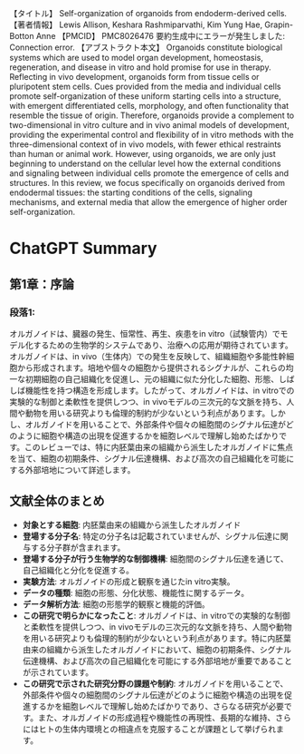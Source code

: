 【タイトル】
Self-organization of organoids from endoderm-derived cells.
【著者情報】
Lewis Allison, Keshara Rashmiparvathi, Kim Yung Hae, Grapin-Botton Anne
【PMCID】
PMC8026476
要約生成中にエラーが発生しました: Connection error.
【アブストラクト本文】
Organoids constitute biological systems which are used to model organ development, homeostasis, regeneration, and disease in vitro and hold promise for use in therapy. Reflecting in vivo development, organoids form from tissue cells or pluripotent stem cells. Cues provided from the media and individual cells promote self-organization of these uniform starting cells into a structure, with emergent differentiated cells, morphology, and often functionality that resemble the tissue of origin. Therefore, organoids provide a complement to two-dimensional in vitro culture and in vivo animal models of development, providing the experimental control and flexibility of in vitro methods with the three-dimensional context of in vivo models, with fewer ethical restraints than human or animal work. However, using organoids, we are only just beginning to understand on the cellular level how the external conditions and signaling between individual cells promote the emergence of cells and structures. In this review, we focus specifically on organoids derived from endodermal tissues: the starting conditions of the cells, signaling mechanisms, and external media that allow the emergence of higher order self-organization.
# ChatGPT Summary
## 第1章：序論

### 段落1:
オルガノイドは、臓器の発生、恒常性、再生、疾患をin vitro（試験管内）でモデル化するための生物学的システムであり、治療への応用が期待されています。オルガノイドは、in vivo（生体内）での発生を反映して、組織細胞や多能性幹細胞から形成されます。培地や個々の細胞から提供されるシグナルが、これらの均一な初期細胞の自己組織化を促進し、元の組織に似た分化した細胞、形態、しばしば機能性を持つ構造を形成します。したがって、オルガノイドは、in vitroでの実験的な制御と柔軟性を提供しつつ、in vivoモデルの三次元的な文脈を持ち、人間や動物を用いる研究よりも倫理的制約が少ないという利点があります。しかし、オルガノイドを用いることで、外部条件や個々の細胞間のシグナル伝達がどのように細胞や構造の出現を促進するかを細胞レベルで理解し始めたばかりです。このレビューでは、特に内胚葉由来の組織から派生したオルガノイドに焦点を当て、細胞の初期条件、シグナル伝達機構、および高次の自己組織化を可能にする外部培地について詳述します。

## 文献全体のまとめ

- **対象とする細胞**: 内胚葉由来の組織から派生したオルガノイド
- **登場する分子名**: 特定の分子名は記載されていませんが、シグナル伝達に関与する分子群が含まれます。
- **登場する分子が行う生物学的な制御機構**: 細胞間のシグナル伝達を通じて、自己組織化と分化を促進する。
- **実験方法**: オルガノイドの形成と観察を通じたin vitro実験。
- **データの種類**: 細胞の形態、分化状態、機能性に関するデータ。
- **データ解析方法**: 細胞の形態学的観察と機能的評価。
- **この研究で明らかになったこと**: オルガノイドは、in vitroでの実験的な制御と柔軟性を提供しつつ、in vivoモデルの三次元的な文脈を持ち、人間や動物を用いる研究よりも倫理的制約が少ないという利点があります。特に内胚葉由来の組織から派生したオルガノイドにおいて、細胞の初期条件、シグナル伝達機構、および高次の自己組織化を可能にする外部培地が重要であることが示されています。
- **この研究で示された研究分野の課題や制約**: オルガノイドを用いることで、外部条件や個々の細胞間のシグナル伝達がどのように細胞や構造の出現を促進するかを細胞レベルで理解し始めたばかりであり、さらなる研究が必要です。また、オルガノイドの形成過程や機能性の再現性、長期的な維持、さらにはヒトの生体内環境との相違点を克服することが課題として挙げられます。